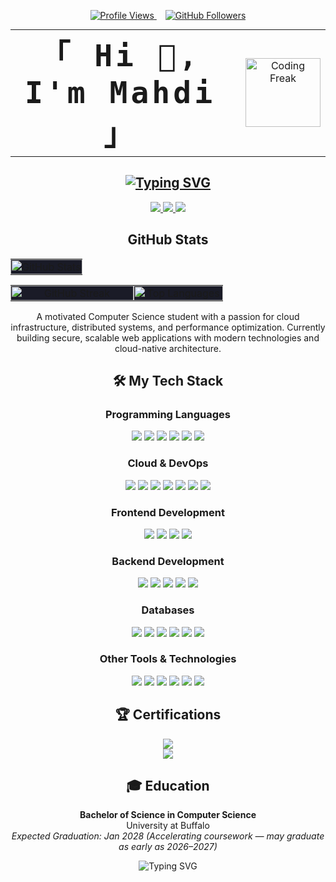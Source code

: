 <div align="center">
  <table style="border: none; background: none; margin: 0 auto;">
    <p align="center">
    <a href="https://github.com/mahdiashrafee-oss">
      <img src="https://img.shields.io/badge/Profile%20views-10%2B-3b82f6?style=for-the-badge&logo=github&logoColor=white&labelColor=6366f1" alt="Profile Views" />
    </a>
    <span style="display:inline-block; width: 10px;"></span>
    <a href="https://github.com/mahdiashrafee-oss?tab=followers">
      <img src="https://img.shields.io/badge/Followers-3-6366f1?style=for-the-badge&logo=github&logoColor=white&labelColor=3b82f6" alt="GitHub Followers" />
    </a>
  </p>
    <tr>
<!--       <td style="vertical-align: middle; border: none; background: none; padding-right: 25px; text-align: center;">
        <img src="profile.jpg" alt="Profile" width="120" height="110" style="border-radius: 50%; box-shadow: 0 2px 8px rgba(0,0,0,0.10); object-fit: cover;" />
      </td> -->
      <td style="vertical-align: middle; border: none; background: none; padding-right: 25px; text-align: center;">
        <code style="font-size:3em; font-weight: bold; letter-spacing: 5px;"><strong>「 Hi 👋, I'm Mahdi 」</strong></code>
      </td>
      <td style="vertical-align: middle; border: none; background: none; text-align: center;">
        <img src="https://images.squarespace-cdn.com/content/v1/5769fc401b631bab1addb2ab/1541580611624-TE64QGKRJG8SWAIUS7NS/ke17ZwdGBToddI8pDm48kPoswlzjSVMM-SxOp7CV59BZw-zPPgdn4jUwVcJE1ZvWQUxwkmyExglNqGp0IvTJZamWLI2zvYWH8K3-s_4yszcp2ryTI0HqTOaaUohrI8PI6FXy8c9PWtBlqAVlUS5izpdcIXDZqDYvprRqZ29Pw0o/coding-freak.gif" alt="Coding Freak" width="120" height="110" style="object-fit: cover;" />
      </td>
    </tr>
  </table>

  

  <h2 align="center">
    <a href="https://git.io/typing-svg"><img src="https://readme-typing-svg.demolab.com?font=Poppins&weight=600&size=40&duration=500&pause=400&color=0366D6&center=true&vCenter=true&width=600&height=60&lines=AWS+Solution+Architect;Full+Stack+Developer;Computer+Science+Student" alt="Typing SVG" /></a>
  </h2>

 

  <div align="center">
    <a href="https://myintro.link">
      <img src="https://img.shields.io/badge/Website-myintro.link-0366D6?style=for-the-badge&logo=google-chrome&logoColor=white" />
    </a>
    <a href="mailto:mahdiash@buffalo.edu">
      <img src="https://img.shields.io/badge/Email-mahdiash@buffalo.edu-EA4335?style=for-the-badge&logo=gmail&logoColor=white" />
    </a>
    <a href="https://linkedin.com/in/mahdi959">
      <img src="https://img.shields.io/badge/LinkedIn-mahdi959-0A66C2?style=for-the-badge&logo=linkedin&logoColor=white" />
    </a>
  </div>
</div>

<h2 align="center"> GitHub Stats</h2>

<div align="center" width="100%">
  <table width="100%">
    <tr>
      <td width="100%" align="center" style="padding: 0; background-color: #1A1B27;">
        <img width="100%" src="https://github-readme-stats.vercel.app/api?username=mahdiashrafee-oss&show_icons=true&theme=tokyonight&hide_border=true&include_all_commits=true&count_private=true&custom_title=Mahdi%20Ashrafee's%20GitHub%20Stats" alt="GitHub Stats"/>
      </td>
    </tr>
  </table>
</div>

<div align="center" width="100%">
  <table width="100%">
    <tr>
      <td width="55%" align="center" style="padding: 0; background-color: #1A1B27;">
        <img width="100%" src="https://streak-stats.demolab.com?user=mahdiashrafee-oss&theme=tokyonight&hide_border=true&mode=weekly" alt="GitHub Streak"/>
      </td>
      <td width="40%" align="center" style="padding: 0; background-color: #1A1B27;">
        <img width="100%" src="https://github-readme-stats.vercel.app/api/top-langs/?username=mahdiashrafee-oss&layout=compact&theme=tokyonight&hide_border=true&langs_count=6" alt="Top Languages"/>
      </td>
    </tr>
  </table>
</div>
 <p align="center">
    A motivated Computer Science student with a passion for cloud infrastructure, distributed systems, and performance optimization. Currently building secure, scalable web applications with modern technologies and cloud-native architecture.
  </p>
<h2 align="center">🛠️ My Tech Stack</h2>

<h3 align="center">Programming Languages</h3>
<p align="center">
  <img src="https://img.shields.io/badge/C++-00599C?style=for-the-badge&logo=cplusplus&logoColor=white" />
  <img src="https://img.shields.io/badge/Python-3776AB?style=for-the-badge&logo=python&logoColor=white" />
  <img src="https://img.shields.io/badge/C-A8B9CC?style=for-the-badge&logo=c&logoColor=white" />
  <img src="https://img.shields.io/badge/Java-ED8B00?style=for-the-badge&logo=openjdk&logoColor=white" />
  <img src="https://img.shields.io/badge/JavaScript-F7DF1E?style=for-the-badge&logo=javascript&logoColor=black" />
  <img src="https://img.shields.io/badge/Bash-4EAA25?style=for-the-badge&logo=gnu-bash&logoColor=white" />
</p>

<h3 align="center">Cloud & DevOps</h3>
<p align="center">
  <img src="https://img.shields.io/badge/AWS-232F3E?style=for-the-badge&logo=amazon-aws&logoColor=white" />
  <img src="https://img.shields.io/badge/EC2-FF9900?style=for-the-badge&logo=amazon-ec2&logoColor=white" />
  <img src="https://img.shields.io/badge/S3-569A31?style=for-the-badge&logo=amazon-s3&logoColor=white" />
  <img src="https://img.shields.io/badge/Route_53-8C4FFF?style=for-the-badge&logo=amazon-route53&logoColor=white" />
  <img src="https://img.shields.io/badge/Docker-2496ED?style=for-the-badge&logo=docker&logoColor=white" />
  <img src="https://img.shields.io/badge/GitHub_Actions-2088FF?style=for-the-badge&logo=github-actions&logoColor=white" />
  <img src="https://img.shields.io/badge/CI/CD-4A154B?style=for-the-badge&logo=circleci&logoColor=white" />
</p>

<h3 align="center">Frontend Development</h3>
<p align="center">
  <img src="https://img.shields.io/badge/HTML5-E34F26?style=for-the-badge&logo=html5&logoColor=white" />
  <img src="https://img.shields.io/badge/CSS3-1572B6?style=for-the-badge&logo=css3&logoColor=white" />
  <img src="https://img.shields.io/badge/Tailwind_CSS-38B2AC?style=for-the-badge&logo=tailwind-css&logoColor=white" />
  <img src="https://img.shields.io/badge/SvelteKit-FF3E00?style=for-the-badge&logo=svelte&logoColor=white" />
</p>

<h3 align="center">Backend Development</h3>
<p align="center">
  <img src="https://img.shields.io/badge/FastAPI-009688?style=for-the-badge&logo=fastapi&logoColor=white" />
  <img src="https://img.shields.io/badge/Flask-000000?style=for-the-badge&logo=flask&logoColor=white" />
  <img src="https://img.shields.io/badge/REST_APIs-FF6C37?style=for-the-badge&logo=postman&logoColor=white" />
  <img src="https://img.shields.io/badge/WebSockets-010101?style=for-the-badge&logo=socket.io&logoColor=white" />
  <img src="https://img.shields.io/badge/PocketBase-B8DBE4?style=for-the-badge&logo=pocketbase&logoColor=black" />
</p>

<h3 align="center">Databases</h3>
<p align="center">
  <img src="https://img.shields.io/badge/PostgreSQL-316192?style=for-the-badge&logo=postgresql&logoColor=white" />
  <img src="https://img.shields.io/badge/MySQL-4479A1?style=for-the-badge&logo=mysql&logoColor=white" />
  <img src="https://img.shields.io/badge/MongoDB-47A248?style=for-the-badge&logo=mongodb&logoColor=white" />
  <img src="https://img.shields.io/badge/DynamoDB-4053D6?style=for-the-badge&logo=amazon-dynamodb&logoColor=white" />
  <img src="https://img.shields.io/badge/Redis-DC382D?style=for-the-badge&logo=redis&logoColor=white" />
  <img src="https://img.shields.io/badge/Memcached-1E88E5?style=for-the-badge&logo=memcached&logoColor=white" />
</p>

<h3 align="center">Other Tools & Technologies</h3>
<p align="center">
  <img src="https://img.shields.io/badge/Git-F05032?style=for-the-badge&logo=git&logoColor=white" />
  <img src="https://img.shields.io/badge/Linux-FCC624?style=for-the-badge&logo=linux&logoColor=black" />
  <img src="https://img.shields.io/badge/Nginx-009639?style=for-the-badge&logo=nginx&logoColor=white" />
  <img src="https://img.shields.io/badge/Caddy-00ADD8?style=for-the-badge&logo=caddy&logoColor=white" />
  <img src="https://img.shields.io/badge/VS_Code-007ACC?style=for-the-badge&logo=visual-studio-code&logoColor=white" />
  <img src="https://img.shields.io/badge/Emacs-7F5AB6?style=for-the-badge&logo=gnu-emacs&logoColor=white" />
</p>

<h2 align="center">🏆 Certifications</h2>

<p align="center">
  <img src="https://img.shields.io/badge/AWS_Certified_Cloud_Practitioner-232F3E?style=for-the-badge&logo=amazon-aws&logoColor=white" />
  <br>
  <img src="https://img.shields.io/badge/(In_Progress)_AWS_Certified_Solutions_Architect_Associate-232F3E?style=for-the-badge&logo=amazon-aws&logoColor=white" />
</p>

<h2 align="center">🎓 Education</h2>

<p align="center">
  <strong>Bachelor of Science in Computer Science</strong>
  <br>
  University at Buffalo
  <br>
  <em>Expected Graduation: Jan 2028 (Accelerating coursework — may graduate as early as 2026–2027)</em>
</p>

<div align="center">
  <img src="https://readme-typing-svg.herokuapp.com?font=Fira+Code&weight500&size=20&pause=500&color=2196F3&center=true&vCenter=true&random=false&width600&height40&lines=Thanks+for+visiting!" alt="Typing SVG" />
</div>
